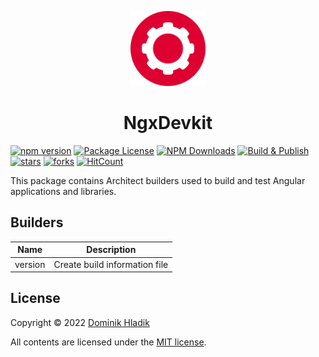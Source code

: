<p align="center">
  <a href="https://github.com/Celtian/ngx-devkit" target="blank"><img src="assets/logo.svg?sanitize=true" alt="" width="120"></a>
  <h1 align="center">NgxDevkit</h1>
</p>

[![npm version](https://badge.fury.io/js/ngx-devkit.svg)](https://badge.fury.io/js/ngx-devkit)
[![Package License](https://img.shields.io/npm/l/ngx-devkit.svg)](https://www.npmjs.com/ngx-devkit)
[![NPM Downloads](https://img.shields.io/npm/dm/ngx-devkit.svg)](https://www.npmjs.com/ngx-devkit)
[![Build & Publish](https://github.com/celtian/ngx-devkit/workflows/Build%20&%20Publish/badge.svg)](https://github.com/celtian/ngx-devkit/actions)
[![stars](https://badgen.net/github/stars/celtian/ngx-devkit)](https://github.com/celtian/ngx-devkit/)
[![forks](https://badgen.net/github/forks/celtian/ngx-devkit)](https://github.com/celtian/ngx-devkit/)
[![HitCount](http://hits.dwyl.com/celtian/ngx-devkit.svg)](http://hits.dwyl.com/celtian/ngx-devkit)

This package contains Architect builders used to build and test Angular applications and libraries.

## Builders

| Name    | Description                   |
| ------- | ----------------------------- |
| version | Create build information file |

## License

Copyright &copy; 2022 [Dominik Hladik](https://github.com/Celtian)

All contents are licensed under the [MIT license].

[mit license]: LICENSE
